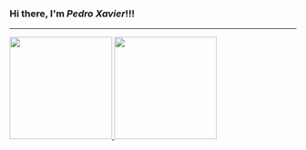 <!--
**phmxavier/phmxavier** is a ✨ _special_ ✨ repository because its `README.md` (this file) appears on your GitHub profile.

Here are some ideas to get you started:

- 🔭 I’m currently working on ...
- 🌱 I’m currently learning ...
- 👯 I’m looking to collaborate on ...
- 🤔 I’m looking for help with ...
- 💬 Ask me about ...
- 📫 How to reach me: ...
- 😄 Pronouns: ...
- ⚡ Fun fact: ...
-->

<!-- Describe -->
### Hi there, I'm *Pedro Xavier*!!!
---

<!-- Stats -->
 <div>
  <a href="https://github.com/phmxavier">
  <img height="180em" src="https://github-readme-stats.vercel.app/api?username=phmxavier&show_icons=true&theme=city_lights&include_all_commits=true&count_private=true"/>
  <img height="180em" src="https://github-readme-stats.vercel.app/api/top-langs/?username=phmxavier&layout=compact&langs_count=7&theme=city_lights"/>
</div>
